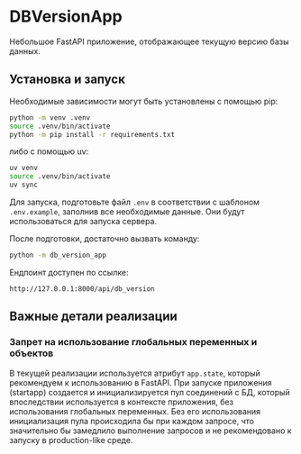 # DBVersionApp

Небольшое FastAPI приложение, отображающее текущую версию базы данных.

## Установка и запуск

Необходимые зависимости могут быть установлены с помощью pip:

```bash
python -m venv .venv
source .venv/bin/activate
python -m pip install -r requirements.txt
```

либо с помощью uv:

```bash
uv venv
source .venv/bin/activate
uv sync
```

Для запуска, подготовьте файл `.env` в соответствии
с шаблоном `.env.example`, заполнив все необходимые данные. Они будут
использоваться для запуска сервера.

После подготовки, достаточно вызвать команду:

```bash
python -m db_version_app
```

Ендпоинт доступен по ссылке:

```
http://127.0.0.1:8000/api/db_version
```

## Важные детали реализации

### Запрет на использование глобальных переменных и объектов

В текущей реализации используется атрибут `app.state`, который рекомендуем
к использованию в FastAPI. При запуске приложения (startapp) создается
и инициализируется пул соединений с БД, который впоследствии используется
в контексте приложения, без использования глобальных переменных.
Без его использования инициализация пула происходила бы при каждом запросе,
что значительно бы замедлило выполнение запросов и не рекомендовано
к запуску в production-like среде.
